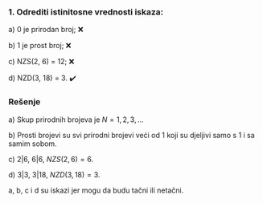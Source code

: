 ### 1. Odrediti istinitosne vrednosti iskaza:

a) 0 je prirodan broj; :x:

b) 1 je prost broj; :x:

c) NZS(2, 6) = 12;  :x:

d) NZD(3, 18) = 3. :heavy_check_mark:

### Rešenje

a) Skup prirodnih brojeva je $N=1,2,3,\dots$

b) Prosti brojevi su svi prirodni brojevi veći od 1 koji su djeljivi samo s 1 i sa samim sobom.

c) $2|6$, $6|6$, $NZS(2, 6) = 6$.

d) $3|3$, $3|18$, $NZD(3, 18) = 3$.

a, b, c i d su iskazi jer mogu da budu tačni ili netačni.



